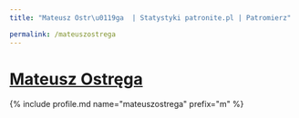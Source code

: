 ```yaml
---
title: "Mateusz Ostr\u0119ga  | Statystyki patronite.pl | Patromierz"

permalink: /mateuszostrega
---
```


# [Mateusz Ostręga ](https://patronite.pl/mateuszostrega)

{% include profile.md name="mateuszostrega" prefix="m" %}
